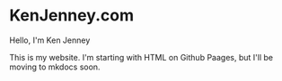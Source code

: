 # KenJenney.com

Hello, I'm Ken Jenney

This is my website. I'm starting with HTML on Github Paages, but I'll be moving to mkdocs soon.
